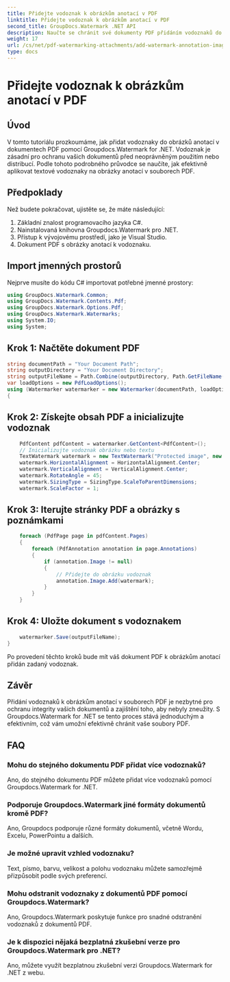 ```yaml
---
title: Přidejte vodoznak k obrázkům anotací v PDF
linktitle: Přidejte vodoznak k obrázkům anotací v PDF
second_title: GroupDocs.Watermark .NET API
description: Naučte se chránit své dokumenty PDF přidáním vodoznaků do obrázků anotací pomocí Groupdocs.Watermark for .NET.
weight: 17
url: /cs/net/pdf-watermarking-attachments/add-watermark-annotation-images-pdf/
type: docs
---
```

# Přidejte vodoznak k obrázkům anotací v PDF

## Úvod
V tomto tutoriálu prozkoumáme, jak přidat vodoznaky do obrázků anotací v dokumentech PDF pomocí Groupdocs.Watermark for .NET. Vodoznak je zásadní pro ochranu vašich dokumentů před neoprávněným použitím nebo distribucí. Podle tohoto podrobného průvodce se naučíte, jak efektivně aplikovat textové vodoznaky na obrázky anotací v souborech PDF.
## Předpoklady
Než budete pokračovat, ujistěte se, že máte následující:
1. Základní znalost programovacího jazyka C#.
2. Nainstalovaná knihovna Groupdocs.Watermark pro .NET.
3. Přístup k vývojovému prostředí, jako je Visual Studio.
4. Dokument PDF s obrázky anotací k vodoznaku.

## Import jmenných prostorů
Nejprve musíte do kódu C# importovat potřebné jmenné prostory:
```csharp
using GroupDocs.Watermark.Common;
using GroupDocs.Watermark.Contents.Pdf;
using GroupDocs.Watermark.Options.Pdf;
using GroupDocs.Watermark.Watermarks;
using System.IO;
using System;
```
## Krok 1: Načtěte dokument PDF
```csharp
string documentPath = "Your Document Path";
string outputDirectory = "Your Document Directory";
string outputFileName = Path.Combine(outputDirectory, Path.GetFileName(documentPath));
var loadOptions = new PdfLoadOptions();
using (Watermarker watermarker = new Watermarker(documentPath, loadOptions))
{
```
## Krok 2: Získejte obsah PDF a inicializujte vodoznak
```csharp
    PdfContent pdfContent = watermarker.GetContent<PdfContent>();
    // Inicializujte vodoznak obrázku nebo textu
    TextWatermark watermark = new TextWatermark("Protected image", new Font("Arial", 8));
    watermark.HorizontalAlignment = HorizontalAlignment.Center;
    watermark.VerticalAlignment = VerticalAlignment.Center;
    watermark.RotateAngle = 45;
    watermark.SizingType = SizingType.ScaleToParentDimensions;
    watermark.ScaleFactor = 1;
```
## Krok 3: Iterujte stránky PDF a obrázky s poznámkami
```csharp
    foreach (PdfPage page in pdfContent.Pages)
    {
        foreach (PdfAnnotation annotation in page.Annotations)
        {
            if (annotation.Image != null)
            {
                // Přidejte do obrázku vodoznak
                annotation.Image.Add(watermark);
            }
        }
    }
```
## Krok 4: Uložte dokument s vodoznakem
```csharp
    watermarker.Save(outputFileName);
}
```
Po provedení těchto kroků bude mít váš dokument PDF k obrázkům anotací přidán zadaný vodoznak.

## Závěr
Přidání vodoznaků k obrázkům anotací v souborech PDF je nezbytné pro ochranu integrity vašich dokumentů a zajištění toho, aby nebyly zneužity. S Groupdocs.Watermark for .NET se tento proces stává jednoduchým a efektivním, což vám umožní efektivně chránit vaše soubory PDF.
## FAQ
### Mohu do stejného dokumentu PDF přidat více vodoznaků?
Ano, do stejného dokumentu PDF můžete přidat více vodoznaků pomocí Groupdocs.Watermark for .NET.
### Podporuje Groupdocs.Watermark jiné formáty dokumentů kromě PDF?
Ano, Groupdocs podporuje různé formáty dokumentů, včetně Wordu, Excelu, PowerPointu a dalších.
### Je možné upravit vzhled vodoznaku?
Text, písmo, barvu, velikost a polohu vodoznaku můžete samozřejmě přizpůsobit podle svých preferencí.
### Mohu odstranit vodoznaky z dokumentů PDF pomocí Groupdocs.Watermark?
Ano, Groupdocs.Watermark poskytuje funkce pro snadné odstranění vodoznaků z dokumentů PDF.
### Je k dispozici nějaká bezplatná zkušební verze pro Groupdocs.Watermark pro .NET?
Ano, můžete využít bezplatnou zkušební verzi Groupdocs.Watermark for .NET z webu.